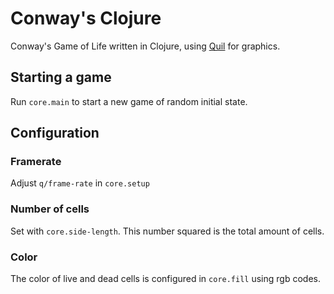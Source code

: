 # Conway's Clojure

Conway's Game of Life written in Clojure, using [Quil](https://github.com/quil/quil) for graphics.

## Starting a game

Run `core.main` to start a new game of random initial state.

## Configuration

### Framerate
Adjust `q/frame-rate` in `core.setup`

### Number of cells
Set with `core.side-length`. This number squared is the total amount of cells.

### Color
The color of live and dead cells is configured in `core.fill` using rgb codes.
